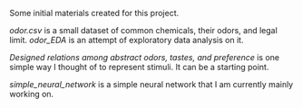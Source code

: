 Some initial materials created for this project.

*odor.csv* is a small dataset of common chemicals, their odors, and legal limit. *odor_EDA* is an attempt of exploratory data analysis on it. 

*Designed relations among abstract odors, tastes, and preference* is one simple way I thought of to represent stimuli. It can be a starting point. 

*simple_neural_network* is a simple neural network that I am currently mainly working on.
